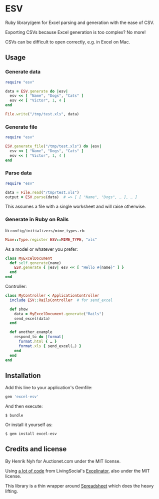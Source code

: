 # ESV

Ruby library/gem for Excel parsing and generation with the ease of CSV.

Exporting CSVs because Excel generation is too complex? No more!

CSVs can be difficult to open correctly, e.g. in Excel on Mac.


## Usage

### Generate data

``` ruby
require "esv"

data = ESV.generate do |esv|
  esv << [ "Name", "Dogs", "Cats" ]
  esv << [ "Victor", 1, 4 ]
end

File.write("/tmp/test.xls", data)
```

### Generate file

``` ruby
require "esv"

ESV.generate_file("/tmp/test.xls") do |esv|
  esv << [ "Name", "Dogs", "Cats" ]
  esv << [ "Victor", 1, 4 ]
end
```

### Parse data

``` ruby
require "esv"

data = File.read("/tmp/test.xls")
output = ESV.parse(data)  # => [ [ "Name", "Dogs", … ], … ]
```

This assumes a file with a single worksheet and will raise otherwise.

### Generate in Ruby on Rails

In `config/initializers/mime_types.rb`:

``` ruby
Mime::Type.register ESV::MIME_TYPE, "xls"
```

As a model or whatever you prefer:

``` ruby
class MyExcelDocument
  def self.generate(name)
    ESV.generate { |esv| esv << [ "Hello #{name}" ] }
  end
end
```

Controller:

``` ruby
class MyController < ApplicationController
  include ESV::RailsController  # for send_excel

  def show
    data = MyExcelDocument.generate("Rails")
    send_excel(data)
  end

  def another_example
    respond_to do |format|
      format.html { … }
      format.xls { send_excel(…) }
    end
  end
end
```


## Installation

Add this line to your application's Gemfile:

``` ruby
gem 'excel-esv'
```

And then execute:

    $ bundle

Or install it yourself as:

    $ gem install excel-esv


## Credits and license

By Henrik Nyh for Auctionet.com under the MIT license.

Using [a lot of code](https://github.com/livingsocial/excelinator/blob/master/lib/excelinator/xls.rb) from LivingSocial's [Excelinator](https://github.com/livingsocial/excelinator), also under the MIT license.

This library is a thin wrapper around [Spreadsheet](https://github.com/zdavatz/spreadsheet) which does the heavy lifting.
